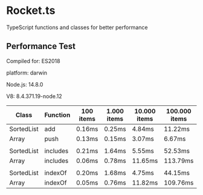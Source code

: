 # Rocket.ts

TypeScript functions and classes for better performance

## Performance Test

 Compiled for: ES2018

 platform: darwin

 Node.js: 14.8.0

 V8: 8.4.371.19-node.12

| Class | Function | 100 items | 1.000 items | 10.000 items | 100.000 items | 1.000.000 items
|---|---|---|---|---|---|---
SortedList | add | 0.16ms | 0.25ms | 4.84ms | 11.22ms | 57.25ms
Array | push | 0.13ms | 0.15ms | 3.07ms | 6.67ms | 54.53ms
| | | | | | | 
SortedList | includes | 0.21ms | 1.64ms | 5.55ms | 52.53ms | 605.54ms
Array | includes | 0.06ms | 0.78ms | 11.65ms | 113.79ms | 1110.47ms
| | | | | | | 
SortedList | indexOf | 0.20ms | 1.68ms | 4.75ms | 44.15ms | 475.84ms
Array | indexOf | 0.05ms | 0.76ms | 11.82ms | 109.76ms | 1055.08ms
